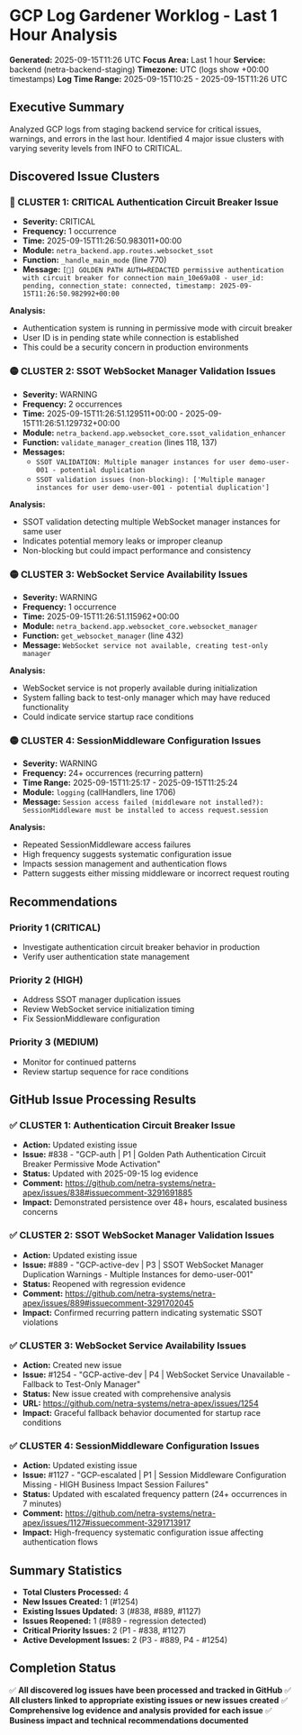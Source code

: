 # GCP Log Gardener Worklog - Last 1 Hour Analysis

**Generated:** 2025-09-15T11:26 UTC
**Focus Area:** Last 1 hour
**Service:** backend (netra-backend-staging)
**Timezone:** UTC (logs show +00:00 timestamps)
**Log Time Range:** 2025-09-15T10:25 - 2025-09-15T11:26 UTC

## Executive Summary

Analyzed GCP logs from staging backend service for critical issues, warnings, and errors in the last hour. Identified 4 major issue clusters with varying severity levels from INFO to CRITICAL.

## Discovered Issue Clusters

### 🔴 CLUSTER 1: CRITICAL Authentication Circuit Breaker Issue
- **Severity:** CRITICAL
- **Frequency:** 1 occurrence
- **Time:** 2025-09-15T11:26:50.983011+00:00
- **Module:** `netra_backend.app.routes.websocket_ssot`
- **Function:** `_handle_main_mode` (line 770)
- **Message:** `[🔑] GOLDEN PATH AUTH=REDACTED permissive authentication with circuit breaker for connection main_10e69a08 - user_id: pending, connection_state: connected, timestamp: 2025-09-15T11:26:50.982992+00:00`

**Analysis:**
- Authentication system is running in permissive mode with circuit breaker
- User ID is in pending state while connection is established
- This could be a security concern in production environments

### 🟡 CLUSTER 2: SSOT WebSocket Manager Validation Issues
- **Severity:** WARNING
- **Frequency:** 2 occurrences
- **Time:** 2025-09-15T11:26:51.129511+00:00 - 2025-09-15T11:26:51.129732+00:00
- **Module:** `netra_backend.app.websocket_core.ssot_validation_enhancer`
- **Function:** `validate_manager_creation` (lines 118, 137)
- **Messages:**
  - `SSOT VALIDATION: Multiple manager instances for user demo-user-001 - potential duplication`
  - `SSOT validation issues (non-blocking): ['Multiple manager instances for user demo-user-001 - potential duplication']`

**Analysis:**
- SSOT validation detecting multiple WebSocket manager instances for same user
- Indicates potential memory leaks or improper cleanup
- Non-blocking but could impact performance and consistency

### 🟡 CLUSTER 3: WebSocket Service Availability Issues
- **Severity:** WARNING
- **Frequency:** 1 occurrence
- **Time:** 2025-09-15T11:26:51.115962+00:00
- **Module:** `netra_backend.app.websocket_core.websocket_manager`
- **Function:** `get_websocket_manager` (line 432)
- **Message:** `WebSocket service not available, creating test-only manager`

**Analysis:**
- WebSocket service is not properly available during initialization
- System falling back to test-only manager which may have reduced functionality
- Could indicate service startup race conditions

### 🟡 CLUSTER 4: SessionMiddleware Configuration Issues
- **Severity:** WARNING
- **Frequency:** 24+ occurrences (recurring pattern)
- **Time Range:** 2025-09-15T11:25:17 - 2025-09-15T11:25:24
- **Module:** `logging` (callHandlers, line 1706)
- **Message:** `Session access failed (middleware not installed?): SessionMiddleware must be installed to access request.session`

**Analysis:**
- Repeated SessionMiddleware access failures
- High frequency suggests systematic configuration issue
- Impacts session management and authentication flows
- Pattern suggests either missing middleware or incorrect request routing

## Recommendations

### Priority 1 (CRITICAL)
- Investigate authentication circuit breaker behavior in production
- Verify user authentication state management

### Priority 2 (HIGH)
- Address SSOT manager duplication issues
- Review WebSocket service initialization timing
- Fix SessionMiddleware configuration

### Priority 3 (MEDIUM)
- Monitor for continued patterns
- Review startup sequence for race conditions

## GitHub Issue Processing Results

### ✅ CLUSTER 1: Authentication Circuit Breaker Issue
- **Action:** Updated existing issue
- **Issue:** #838 - "GCP-auth | P1 | Golden Path Authentication Circuit Breaker Permissive Mode Activation"
- **Status:** Updated with 2025-09-15 log evidence
- **Comment:** https://github.com/netra-systems/netra-apex/issues/838#issuecomment-3291691885
- **Impact:** Demonstrated persistence over 48+ hours, escalated business concerns

### ✅ CLUSTER 2: SSOT WebSocket Manager Validation Issues
- **Action:** Updated existing issue
- **Issue:** #889 - "GCP-active-dev | P3 | SSOT WebSocket Manager Duplication Warnings - Multiple Instances for demo-user-001"
- **Status:** Reopened with regression evidence
- **Comment:** https://github.com/netra-systems/netra-apex/issues/889#issuecomment-3291702045
- **Impact:** Confirmed recurring pattern indicating systematic SSOT violations

### ✅ CLUSTER 3: WebSocket Service Availability Issues
- **Action:** Created new issue
- **Issue:** #1254 - "GCP-active-dev | P4 | WebSocket Service Unavailable - Fallback to Test-Only Manager"
- **Status:** New issue created with comprehensive analysis
- **URL:** https://github.com/netra-systems/netra-apex/issues/1254
- **Impact:** Graceful fallback behavior documented for startup race conditions

### ✅ CLUSTER 4: SessionMiddleware Configuration Issues
- **Action:** Updated existing issue
- **Issue:** #1127 - "GCP-escalated | P1 | Session Middleware Configuration Missing - HIGH Business Impact Session Failures"
- **Status:** Updated with escalated frequency pattern (24+ occurrences in 7 minutes)
- **Comment:** https://github.com/netra-systems/netra-apex/issues/1127#issuecomment-3291713917
- **Impact:** High-frequency systematic configuration issue affecting authentication flows

## Summary Statistics

- **Total Clusters Processed:** 4
- **New Issues Created:** 1 (#1254)
- **Existing Issues Updated:** 3 (#838, #889, #1127)
- **Issues Reopened:** 1 (#889 - regression detected)
- **Critical Priority Issues:** 2 (P1 - #838, #1127)
- **Active Development Issues:** 2 (P3 - #889, P4 - #1254)

## Completion Status

✅ **All discovered log issues have been processed and tracked in GitHub**
✅ **All clusters linked to appropriate existing issues or new issues created**
✅ **Comprehensive log evidence and analysis provided for each issue**
✅ **Business impact and technical recommendations documented**